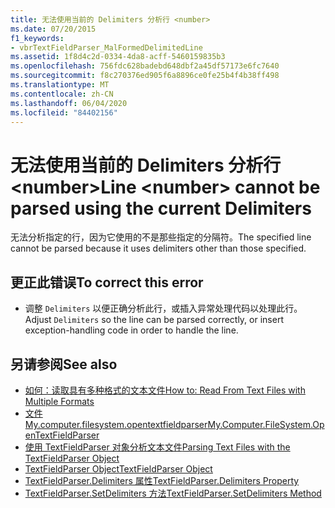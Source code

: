 ```yaml
---
title: 无法使用当前的 Delimiters 分析行 <number>
ms.date: 07/20/2015
f1_keywords:
- vbrTextFieldParser_MalFormedDelimitedLine
ms.assetid: 1f8d4c2d-0334-4da8-acff-5460159835b3
ms.openlocfilehash: 756fdc628badebd648dbf2a45df57173e6fc7640
ms.sourcegitcommit: f8c270376ed905f6a8896ce0fe25b4f4b38ff498
ms.translationtype: MT
ms.contentlocale: zh-CN
ms.lasthandoff: 06/04/2020
ms.locfileid: "84402156"
---
```

# <a name="line-number-cannot-be-parsed-using-the-current-delimiters"></a><span data-ttu-id="763f3-102">无法使用当前的 Delimiters 分析行 \<number></span><span class="sxs-lookup"><span data-stu-id="763f3-102">Line \<number> cannot be parsed using the current Delimiters</span></span>
<span data-ttu-id="763f3-103">无法分析指定的行，因为它使用的不是那些指定的分隔符。</span><span class="sxs-lookup"><span data-stu-id="763f3-103">The specified line cannot be parsed because it uses delimiters other than those specified.</span></span>  
  
## <a name="to-correct-this-error"></a><span data-ttu-id="763f3-104">更正此错误</span><span class="sxs-lookup"><span data-stu-id="763f3-104">To correct this error</span></span>  
  
- <span data-ttu-id="763f3-105">调整 `Delimiters` 以便正确分析此行，或插入异常处理代码以处理此行。</span><span class="sxs-lookup"><span data-stu-id="763f3-105">Adjust `Delimiters` so the line can be parsed correctly, or insert exception-handling code in order to handle the line.</span></span>  
  
## <a name="see-also"></a><span data-ttu-id="763f3-106">另请参阅</span><span class="sxs-lookup"><span data-stu-id="763f3-106">See also</span></span>

- [<span data-ttu-id="763f3-107">如何：读取具有多种格式的文本文件</span><span class="sxs-lookup"><span data-stu-id="763f3-107">How to: Read From Text Files with Multiple Formats</span></span>](../developing-apps/programming/drives-directories-files/how-to-read-from-text-files-with-multiple-formats.md)
- [<span data-ttu-id="763f3-108">文件 My.computer.filesystem.opentextfieldparser</span><span class="sxs-lookup"><span data-stu-id="763f3-108">My.Computer.FileSystem.OpenTextFieldParser</span></span>](xref:Microsoft.VisualBasic.FileIO.FileSystem.OpenTextFieldParser%2A)
- [<span data-ttu-id="763f3-109">使用 TextFieldParser 对象分析文本文件</span><span class="sxs-lookup"><span data-stu-id="763f3-109">Parsing Text Files with the TextFieldParser Object</span></span>](../developing-apps/programming/drives-directories-files/parsing-text-files-with-the-textfieldparser-object.md)
- [<span data-ttu-id="763f3-110">TextFieldParser Object</span><span class="sxs-lookup"><span data-stu-id="763f3-110">TextFieldParser Object</span></span>](../language-reference/objects/textfieldparser-object.md)
- [<span data-ttu-id="763f3-111">TextFieldParser.Delimiters 属性</span><span class="sxs-lookup"><span data-stu-id="763f3-111">TextFieldParser.Delimiters Property</span></span>](xref:Microsoft.VisualBasic.FileIO.TextFieldParser.Delimiters%2A)
- [<span data-ttu-id="763f3-112">TextFieldParser.SetDelimiters 方法</span><span class="sxs-lookup"><span data-stu-id="763f3-112">TextFieldParser.SetDelimiters Method</span></span>](xref:Microsoft.VisualBasic.FileIO.TextFieldParser.SetDelimiters%2A)
